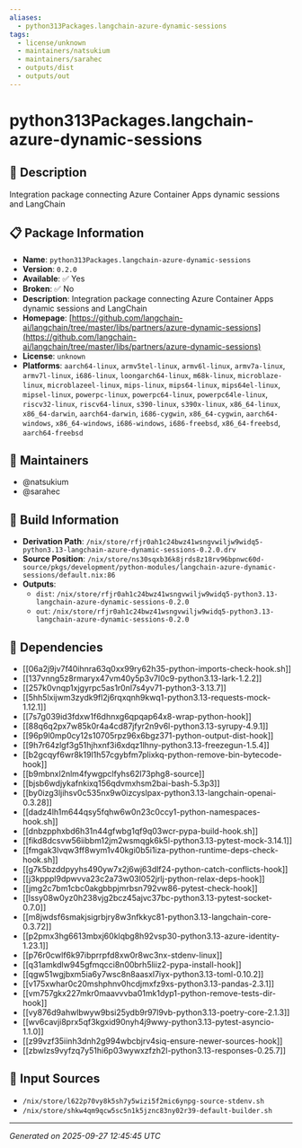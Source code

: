 ```yaml
---
aliases:
  - python313Packages.langchain-azure-dynamic-sessions
tags:
  - license/unknown
  - maintainers/natsukium
  - maintainers/sarahec
  - outputs/dist
  - outputs/out
---
```


# python313Packages.langchain-azure-dynamic-sessions

## 📝 Description

Integration package connecting Azure Container Apps dynamic sessions and LangChain

## 📋 Package Information

- **Name**: `python313Packages.langchain-azure-dynamic-sessions`
- **Version**: `0.2.0`
- **Available**: ✅ Yes
- **Broken**: ✅ No
- **Description**: Integration package connecting Azure Container Apps dynamic sessions and LangChain
- **Homepage**: [https://github.com/langchain-ai/langchain/tree/master/libs/partners/azure-dynamic-sessions](https://github.com/langchain-ai/langchain/tree/master/libs/partners/azure-dynamic-sessions)
- **License**: `unknown`
- **Platforms**: `aarch64-linux`, `armv5tel-linux`, `armv6l-linux`, `armv7a-linux`, `armv7l-linux`, `i686-linux`, `loongarch64-linux`, `m68k-linux`, `microblaze-linux`, `microblazeel-linux`, `mips-linux`, `mips64-linux`, `mips64el-linux`, `mipsel-linux`, `powerpc-linux`, `powerpc64-linux`, `powerpc64le-linux`, `riscv32-linux`, `riscv64-linux`, `s390-linux`, `s390x-linux`, `x86_64-linux`, `x86_64-darwin`, `aarch64-darwin`, `i686-cygwin`, `x86_64-cygwin`, `aarch64-windows`, `x86_64-windows`, `i686-windows`, `i686-freebsd`, `x86_64-freebsd`, `aarch64-freebsd`
## 👥 Maintainers

- @natsukium
- @sarahec


## 🔧 Build Information

- **Derivation Path**: `/nix/store/rfjr0ah1c24bwz41wsngvwiljw9widq5-python3.13-langchain-azure-dynamic-sessions-0.2.0.drv`
- **Source Position**: `/nix/store/ns30sqxb36k8jrds8z18rv96bpnwc60d-source/pkgs/development/python-modules/langchain-azure-dynamic-sessions/default.nix:86`
- **Outputs**:
  - `dist`:  `/nix/store/rfjr0ah1c24bwz41wsngvwiljw9widq5-python3.13-langchain-azure-dynamic-sessions-0.2.0`
  - `out`:  `/nix/store/rfjr0ah1c24bwz41wsngvwiljw9widq5-python3.13-langchain-azure-dynamic-sessions-0.2.0`

## 🔗 Dependencies

- [[06a2j9jv7f40ihnra63q0xx99ry62h35-python-imports-check-hook.sh]]
- [[137vnng5z8rmaryx47vm40y5p3v7l0c9-python3.13-lark-1.2.2]]
- [[257k0vnqp1xjgyrpc5as1r0nl7s4yv71-python3-3.13.7]]
- [[5hh5lxijwm3zydk9fl2j6rqxqnh9kwq1-python3.13-requests-mock-1.12.1]]
- [[7s7g039id3fdxw1f6dhnxg6qpqap64x8-wrap-python-hook]]
- [[88q6q2px7w85k0r4a4cd87jfyr2n9v6l-python3.13-syrupy-4.9.1]]
- [[96p9l0mp0cy12s10705rpz96x6bgz371-python-output-dist-hook]]
- [[9h7r64zlgf3g51hjhxnf3i6xdqz1lhny-python3.13-freezegun-1.5.4]]
- [[b2gcqyf6wr8k19l1h57cgybfm7plixkq-python-remove-bin-bytecode-hook]]
- [[b9mbnxl2nlm4fywgpclfyhs62l73phg8-source]]
- [[bjsb6wdjykafnkixq156qdvmxhsm2bai-bash-5.3p3]]
- [[by0izg3ljihsv0c535nx9w0izcyslpax-python3.13-langchain-openai-0.3.28]]
- [[dadz4lh1m644qsy5fqhw6w0n23c0ccy1-python-namespaces-hook.sh]]
- [[dnbzpphxbd6h31n44gfwbg1qf9q03wcr-pypa-build-hook.sh]]
- [[fikd8dcsvw56iibbm12jm2wsmqgk6k5l-python3.13-pytest-mock-3.14.1]]
- [[fmgak3lvqw3ff8wym1v40kgi0b5i1iza-python-runtime-deps-check-hook.sh]]
- [[g7k5bzddpyyhs490yw7x2j6wj63dlf24-python-catch-conflicts-hook]]
- [[j3kpppl9dpwvva23c2a73w03l052jrlj-python-relax-deps-hook]]
- [[jmg2c7bm1cbc0akgbbpjmrbsn792vw86-pytest-check-hook]]
- [[lssy08w0yz0h238vjg2bcz45ajvc37bc-python3.13-pytest-socket-0.7.0]]
- [[m8jwdsf6smakjsigrbjry8w3nfkkyc81-python3.13-langchain-core-0.3.72]]
- [[p2pmx3hg6613mbxj60klqbg8h92vsp30-python3.13-azure-identity-1.23.1]]
- [[p76r0cwlf6k97ibprrpfd8xw0r8wc3nx-stdenv-linux]]
- [[q31amkdlw945gfmqcci8n00brh5liiz2-pypa-install-hook]]
- [[qgw51wgjbxm5ia6y7wsc8n8aasxl7iyx-python3.13-toml-0.10.2]]
- [[v175xwhar0c20mshphnv0hcdjmxfz9xs-python3.13-pandas-2.3.1]]
- [[vm757gkx227mkr0maavvvba01mk1dyp1-python-remove-tests-dir-hook]]
- [[vy876d9ahwlbwyw9bsi25ydb9r97l9vb-python3.13-poetry-core-2.1.3]]
- [[wv6cavji8prx5qf3kgxid90nyh4j9wwy-python3.13-pytest-asyncio-1.1.0]]
- [[z99vzf35iinh3dnh2g994wbcbjrv4siq-ensure-newer-sources-hook]]
- [[zbwlzs9vyfzq7y51hi6p03wywxzfzh2l-python3.13-responses-0.25.7]]

## 📁 Input Sources

- `/nix/store/l622p70vy8k5sh7y5wizi5f2mic6ynpg-source-stdenv.sh`
- `/nix/store/shkw4qm9qcw5sc5n1k5jznc83ny02r39-default-builder.sh`

---
*Generated on 2025-09-27 12:45:45 UTC*
